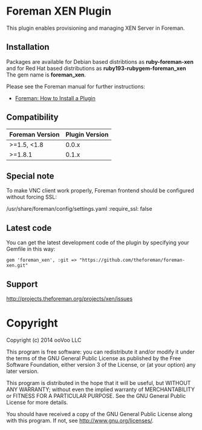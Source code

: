 # Foreman XEN Plugin

This plugin enables provisioning and managing XEN Server in Foreman.

## Installation

Packages are available for Debian based distribtions as **ruby-foreman-xen** and for Red Hat based distributions as **ruby193-rubygem-foreman_xen** The gem name is **foreman_xen**.

Please see the Foreman manual for further instructions:

* [Foreman: How to Install a Plugin](http://theforeman.org/manuals/latest/index.html#6.1InstallaPlugin)

## Compatibility

| Foreman Version | Plugin Version |
|:--------------- |:-------------- |
| >=1.5, <1.8     | 0.0.x          |
| >=1.8.1         | 0.1.x          |

## Special note

To make VNC client work properly, Foreman frontend should be configured without forcing SSL:

/usr/share/foreman/config/settings.yaml
:require_ssl: false

## Latest code

You can get the latest development code of the plugin by specifying your Gemfile in this way:

    gem 'foreman_xen', :git => "https://github.com/theforeman/foreman-xen.git"

## Support

http://projects.theforeman.org/projects/xen/issues

# Copyright

Copyright (c) 2014 ooVoo LLC

This program is free software: you can redistribute it and/or modify
it under the terms of the GNU General Public License as published by
the Free Software Foundation, either version 3 of the License, or
(at your option) any later version.

This program is distributed in the hope that it will be useful,
but WITHOUT ANY WARRANTY; without even the implied warranty of
MERCHANTABILITY or FITNESS FOR A PARTICULAR PURPOSE.  See the
GNU General Public License for more details.

You should have received a copy of the GNU General Public License
along with this program.  If not, see <http://www.gnu.org/licenses/>.
